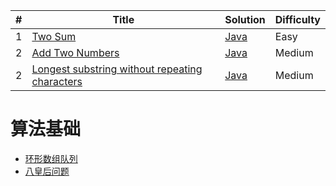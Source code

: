 | # | Title | Solution | Difficulty |
|---| ----- | -------- | ---------- |
|1|[Two Sum](https://leetcode-cn.com/problems/two-sum/) | [Java](./src/main/java/me/huqiao/leecode/twosum/TwoSum.java)|Easy|
|2|[Add Two Numbers](https://leetcode-cn.com/problems/add-two-numbers/) | [Java](./src/main/java/me/huqiao/leecode/addtwonum/AddTwoNum.java)|Medium|
|2|[Longest substring without repeating characters](https://leetcode-cn.com/problems/longest-substring-without-repeating-characters/) | [Java](./src/main/java/me/huqiao/leecode/longestsubstringwithoutrepeatingcharacters/LongestSubstringWithoutRepeatingCharacters.java)|Medium|


# 算法基础
* [环形数组队列](https://github.com/at0x7c00/leetcode/tree/master/src/main/java/me/huqiao/algorithms#%E7%8E%AF%E5%BD%A2%E6%95%B0%E7%BB%84%E9%98%9F%E5%88%97)
* [八皇后问题](https://github.com/at0x7c00/leetcode/tree/master/src/main/java/me/huqiao/algorithms#%E5%85%AB%E7%9A%87%E5%90%8E%E9%97%AE%E9%A2%98)
